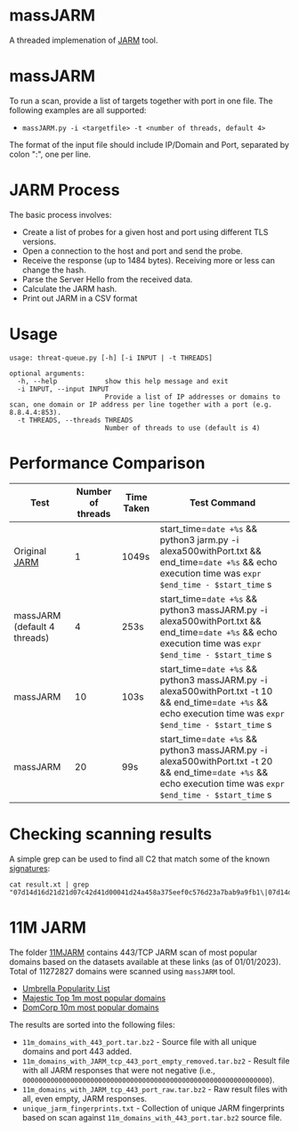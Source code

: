 # massJARM
 
A threaded implemenation of [JARM](https://github.com/salesforce/jarm) tool.

# massJARM

To run a scan, provide a list of targets together with port in one file. The following examples are all supported:

* `massJARM.py -i <targetfile> -t <number of threads, default 4>`

The format of the input file should include IP/Domain and Port, separated by colon ":", one per line.

# JARM Process

The basic process involves:

* Create a list of probes for a given host and port using different TLS versions. 
* Open a connection to the host and port and send the probe. 
* Receive the response (up to 1484 bytes). Receiving more or less can change the hash.
* Parse the Server Hello from the received data.
* Calculate the JARM hash.
* Print out JARM in a CSV format

# Usage
```
usage: threat-queue.py [-h] [-i INPUT | -t THREADS]

optional arguments:
  -h, --help            show this help message and exit
  -i INPUT, --input INPUT
                        Provide a list of IP addresses or domains to scan, one domain or IP address per line together with a port (e.g. 8.8.4.4:853).
  -t THREADS, --threads THREADS
                        Number of threads to use (default is 4)
```

# Performance Comparison

| Test | Number of threads | Time Taken | Test Command | 
| ------------- | ------------- | ------------- | ------------- |
| Original [JARM](https://github.com/salesforce/jarm) | 1 | 1049s | start_time=`date +%s` && python3 jarm.py -i alexa500withPort.txt  && end_time=`date +%s` && echo execution time was `expr $end_time - $start_time` s | 
| massJARM (default 4 threads)| 4 | 253s | start_time=`date +%s` && python3 massJARM.py -i alexa500withPort.txt && end_time=`date +%s` && echo execution time was `expr $end_time - $start_time` s| 
| massJARM | 10 | 103s | start_time=`date +%s` && python3 massJARM.py -i alexa500withPort.txt -t 10 && end_time=`date +%s` && echo execution time was `expr $end_time - $start_time` s |  
| massJARM | 20 | 99s | start_time=`date +%s` && python3 massJARM.py -i alexa500withPort.txt -t 20 && end_time=`date +%s` && echo execution time was `expr $end_time - $start_time` s | 

# Checking scanning results

A simple grep can be used to find all C2 that match some of the known [signatures](https://github.com/cedowens/C2-JARM):

```
cat result.xt | grep "07d14d16d21d21d07c42d41d00041d24a458a375eef0c576d23a7bab9a9fb1\|07d14d16d21d21d07c42d43d000000f50d155305214cf247147c43c0f1a823\|07d14d16d21d21d00042d43d000000aa99ce74e2c6d013c745aa52b5cc042d\|2ad2ad0002ad2ad00042d42d000000ad9bf51cc3f5a1e29eecb81d0c7b06eb\|21d14d00000000021c21d14d21d21d1ee8ae98bf3ef941e91529a93ac62b8b\|29d21b20d29d29d21c41d21b21b41d494e0df9532e75299f15ba73156cee38\|00000000000000000041d00000041d9535d5979f591ae8e547c5e5743e5b64\|2ad2ad0002ad2ad22c42d42d000000faabb8fd156aa8b4d8a37853e1063261\|20d14d20d21d20d20c20d14d20d20daddf8a68a1444c74b6dbe09910a511e6\|2ad2ad0002ad2ad00041d2ad2ad41da5207249a18099be84ef3c8811adc883\|2ad000000000000000000000000000eeebf944d0b023a00f510f06a29b4f46"
```

# 11M JARM

The folder [11MJARM](11MJARM/) contains 443/TCP JARM scan of most popular domains based on the datasets available at these links (as of 01/01/2023). Total of 11272827 domains were scanned using ```massJARM``` tool.

* [Umbrella Popularity List](https://s3-us-west-1.amazonaws.com/umbrella-static/index.html)
* [Majestic Top 1m most popular domains](https://majestic.com/reports/majestic-million)
* [DomCorp 10m most popular domains](https://www.domcop.com/top-10-million-domains)

The results are sorted into the following files:

* ```11m_domains_with_443_port.tar.bz2``` - Source file with all unique domains and port 443 added. 
* ```11m_domains_with_JARM_tcp_443_port_empty_removed.tar.bz2``` - Result file with all JARM responses that were not negative (i.e., ```00000000000000000000000000000000000000000000000000000000000000```).
* ```11m_domains_with_JARM_tcp_443_port_raw.tar.bz2``` - Raw result files with all, even empty, JARM responses.
* ```unique_jarm_fingerprints.txt``` - Collection of unique JARM fingerprints based on scan against ```11m_domains_with_443_port.tar.bz2``` source file.